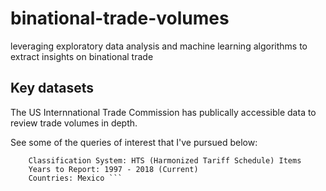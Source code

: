 # binational-trade-volumes
leveraging exploratory data analysis and machine learning algorithms to extract insights on binational trade 

## Key datasets
The US Internnational Trade Commission has publically accessible data to review trade volumes in depth. 

See some of the queries of interest that I've pursued below:

``` Trade Flow: Total Exports
    Classification System: HTS (Harmonized Tariff Schedule) Items
    Years to Report: 1997 - 2018 (Current)
    Countries: Mexico ```
